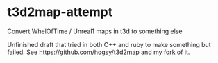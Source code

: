 # t3d2map-attempt
Convert WhelOfTime / Unreal1 maps in t3d to something else

Unfinished draft that tried in both C++ and ruby to make something but failed. See https://github.com/hogsy/t3d2map and my fork of it.
